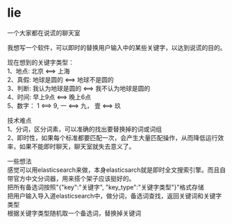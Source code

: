 # lie
一个大家都在说谎的聊天室 

我想写一个软件，可以即时的替换用户输入中的某些关键字，以达到说谎的目的。 

现在想到的关键字类型：  
1、地点:    北京 <==> 上海  
2、真假:    地球是圆的 <==> 地球不是圆的  
3、判断:    我认为地球是圆的 <==> 我不认为地球是圆的  
4、时间:    早上9点 <==> 晚上6点  
5、数字：   1 <==> 9, 一 <==> 九， 壹 <==> 玖  

技术难点  
1、分词，区分词素，可以准确的找出要替换掉的词或词组  
2、即时性，如果每个标准都要匹配一次，会产生大量匹配操作，从而降低运行效率，如果不能即时聊天，聊天室就失去意义了。  

一些想法  
感觉可以用elasticsearch来做，本身elasticsarch就是即时全文搜索引擎。而且自带官方中文分词器，用来搭个架子应该挺好的。  
把所有备选词按照"{"key":"关键字", "key_type":"关键字类型"}"格式存储  
把用户输入导入道elasticsearch中，做分词，备选词查找，返回关键词和关键字类型  
根据关键字类型随机取一个备选词，替换掉关键词  
